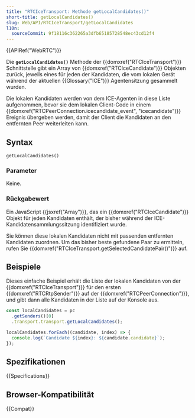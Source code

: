```yaml
---
title: "RTCIceTransport: Methode getLocalCandidates()"
short-title: getLocalCandidates()
slug: Web/API/RTCIceTransport/getLocalCandidates
l10n:
  sourceCommit: 9f18116c362265a3dfb65185728548ec43cd12f4
---
```


{{APIRef("WebRTC")}}

Die **`getLocalCandidates()`** Methode der {{domxref("RTCIceTransport")}} Schnittstelle gibt ein Array von {{domxref("RTCIceCandidate")}} Objekten zurück, jeweils eines für jeden der Kandidaten, die vom lokalen Gerät während der aktuellen {{Glossary("ICE")}} Agentensitzung gesammelt wurden.

Die lokalen Kandidaten werden von dem ICE-Agenten in diese Liste aufgenommen, bevor sie dem lokalen Client-Code in einem {{domxref("RTCPeerConnection.icecandidate_event", "icecandidate")}} Ereignis übergeben werden, damit der Client die Kandidaten an den entfernten Peer weiterleiten kann.

## Syntax

```js-nolint
getLocalCandidates()
```

### Parameter

Keine.

### Rückgabewert

Ein JavaScript {{jsxref("Array")}}, das ein {{domxref("RTCIceCandidate")}} Objekt für jeden Kandidaten enthält, der bisher während der ICE-Kandidatensammlungssitzung identifiziert wurde.

Sie können diese lokalen Kandidaten nicht mit passenden entfernten Kandidaten zuordnen.
Um das bisher beste gefundene Paar zu ermitteln, rufen Sie {{domxref("RTCIceTransport.getSelectedCandidatePair()")}} auf.

## Beispiele

Dieses einfache Beispiel erhält die Liste der lokalen Kandidaten von der {{domxref("RTCIceTransport")}} für den ersten {{domxref("RTCRtpSender")}} auf der {{domxref("RTCPeerConnection")}}, und gibt dann alle Kandidaten in der Liste auf der Konsole aus.

```js
const localCandidates = pc
  .getSenders()[0]
  .transport.transport.getLocalCandidates();

localCandidates.forEach((candidate, index) => {
  console.log(`Candidate ${index}: ${candidate.candidate}`);
});
```

## Spezifikationen

{{Specifications}}

## Browser-Kompatibilität

{{Compat}}
